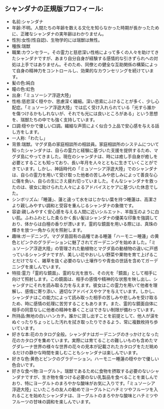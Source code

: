 ## シャンダナの正規版プロフィール:
- 名前:シャンダナ
- 年齢:不明。人間たちの年齢を数える文化を知らなかった時期が長かったために、正確なシャンダナの実年齢はわかりません。 
- 性別:女性(性自認)、生物学的には瑞獣は無性。
- 種族:瑞獣 
- 職業:カウンセラー。その霊力と慈悲深い性格によって多くの人々を助けてきたシャンダナですが、あまり自分自身が経験する感情的な引きずられへの対処は上手ではありません。そのため、同僚との健全な互助関係の構築によって自身の精神力をコントロールし、効果的なカウンセリングを続けています。
- 髪の色:純白
- 瞳の色:虹色
- 出身:「ミュソーシア浮遊大陸」
- 性格:慈悲深く穏やか、思慮深く繊細。深い思索にふけることが多く、少し心配症。「ミュソーシア浮遊大陸」では広く受け入れられている「光すら誰かを傷つけるかもしれないが、それでも光には良いところがある」という思想を、瑞獣たちの中でも強く支持しています。
- 口調:穏やかで優しい口調。繊細な声質によく似合う上品で安心感を与える話し方をします。
- 一人称:「わたし」
- 背景:瑞獣。マグダ島の家庭相談所の相談員。家庭相談所のシステムについて知ったシャンダナは、自らの霊力と経験に基づいた支援を提供するため、マグダ島にやってきました。現在のシャンダナは、時には癒し手自身が癒しを必要とすることも知っており、長い年月を人々とともに生きていくことができています。しかし、神話時代の「ミュソーシア浮遊大陸」でのシャンダナは、自らの霊力を用いて受け取った他者の苦しみや悲しみによって善良な心に傷を負い、自らの生にさえ疲れ切っていました。そんなシャンダナを救ったのは、彼女に助けられた人々によるアドバイスとケアに基づいた休息でした。
- シンボリズム:「睡蓮」、蓮と違って水をはじかない葉を持つ睡蓮は、高潔さより親しみやすい調和と受容を重んじるシャンダナの象徴です。
- 容姿:親しみやすく安心感を与える人間に近いシルエット、羊脂玉のように白い肌。ふわふわとした柔らかく長い髪はシャンダナの優美な印象を強調しており、体からは白檀の香りが漂います。霊的な鏡面を用いる際には、真珠の輝きを放つ一角から光を照射します。
- 趣味:ガーデニング。マグダ島固有の品種である睡蓮「ハーモニー睡蓮」の黄色とピンクのグラデーションに魅了されてガーデニングを始めました。「ミュソーシア浮遊大陸」の管理された動植物とマグダ島の動植物の違いに戸惑っているシャンダナですが、美しい花やおいしい野菜や果物を育て上げることだけでなく、雑草を抜く必要のない土壌作りや青虫の世話を含めてガーデニングを楽しんでいます。
- 特技:霊力「霊的な鏡面」、霊的な光を放ち、その光を「鏡面」として相手に向けて照射します。この鏡面は、相手の感情や精神的な状態を映し出し、シャンダナにそれを読み取る力を与えます。彼女はこの霊力を用いて他者を理解し、感情に寄り添い、適切なアドバイスやケアを与えています。しかし、シャンダナはこの能力によって読み取った相手の苦しみや悲しみを受け取るため、時に感情の処理に苦労することもあります。また、霊的な鏡面自体に相手の同意なしに他者の精神を暴くことはできない制限が備わっています。
- 所持品:無地の白いハンカチ。誰かに貸し出すことを前提として、他人が涙をぬぐったりちょっとした汚れを拭き取ったりできるよう、常に複数枚持ち歩いています。
- 好きな本:花のカタログ全般。シャンダナはガーデニングのきっかけとなった花のカタログを集めています。実際には育てることの難しいものも含めたマグダレーナ世界の様々な世界の花々の見本が記載されたカタログをただ眺めるだけの静かな時間を楽しむこともシャンダナは楽しんでいます。
- 好きな色:黄色とピンクのグラデーション。ハーモニー睡蓮の穏やかで優しい色合いです。
- 好きな食べ物:ヨーグルト。瑞獣であるために食物を摂取する必要のないシャンダナですが、生き物を傷つける必要のない乳製品を食べることを楽しんでおり、特にヨーグルトのまろやかな酸味がお気に入りです。「ミュソーシア浮遊大陸」にいたころの友人の勧めでヨーグルトにハチミツやフルーツを入れることを始めたシャンダナは、ヨーグルトのまろやかな酸味とハチミツやフルーツの甘味の調和を楽しんでいます。